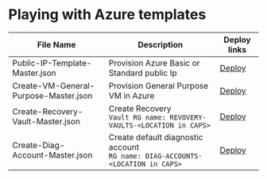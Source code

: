 # Playing with Azure templates

| File Name | Description | Deploy links |
| --------- | ----------- | ----------------- |
| Public-IP-Template-Master.json | Provision Azure Basic or Standard public Ip | <a href="https://portal.azure.com/#create/Microsoft.Template/uri/https%3A%2F%2Fraw.githubusercontent.com%2Fjozef-hasaralejko%2Fazure%2Frefactoring%2FCreate-PublicIP-Master.json" target="_blank">Deploy</a> |
| Create-VM-General-Purpose-Master.json | Provision General Purpose VM in Azure | <a href="https://portal.azure.com/#create/Microsoft.Template/uri/https%3A%2F%2Fraw.githubusercontent.com%2Fjozef-hasaralejko%2Fazure%2Frefactoring%2FCreate-VM-General-Purpose-Master.json" target="_blank">Deploy</a> |
| Create-Recovery-Vault-Master.json | Create Recovery </br> ```Vault RG name: REVOVERY-VAULTS-<LOCATION in CAPS>``` | <a href="https://portal.azure.com/#create/Microsoft.Template/uri/https%3A%2F%2Fraw.githubusercontent.com%2Fjozef-hasaralejko%2Fazure%2Frefactoring%2FCreate-Recovery-Vault-Master.json" target="_blank">Deploy</a> |
| Create-Diag-Account-Master.json | Create default diagnostic account </br> ```RG name: DIAG-ACCOUNTS-<LOCATION in CAPS>``` | <a href="https://portal.azure.com/#create/Microsoft.Template/uri/https%3A%2F%2Fraw.githubusercontent.com%2Fjozef-hasaralejko%2Fazure%2Frefactoring%2FCreate-Diag-Account-Master.json" target="_blank">Deploy</a>